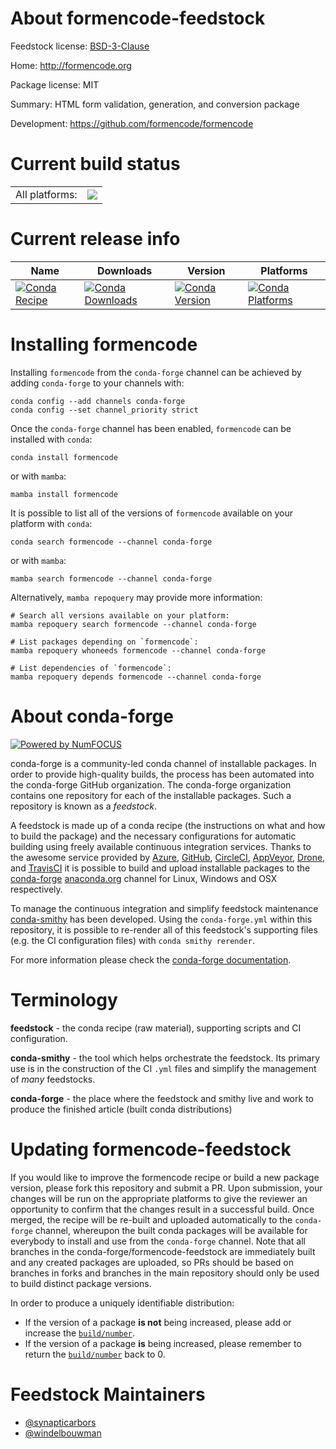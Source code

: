 About formencode-feedstock
==========================

Feedstock license: [BSD-3-Clause](https://github.com/conda-forge/formencode-feedstock/blob/main/LICENSE.txt)

Home: http://formencode.org

Package license: MIT

Summary: HTML form validation, generation, and conversion package

Development: https://github.com/formencode/formencode

Current build status
====================


<table><tr><td>All platforms:</td>
    <td>
      <a href="https://dev.azure.com/conda-forge/feedstock-builds/_build/latest?definitionId=5914&branchName=main">
        <img src="https://dev.azure.com/conda-forge/feedstock-builds/_apis/build/status/formencode-feedstock?branchName=main">
      </a>
    </td>
  </tr>
</table>

Current release info
====================

| Name | Downloads | Version | Platforms |
| --- | --- | --- | --- |
| [![Conda Recipe](https://img.shields.io/badge/recipe-formencode-green.svg)](https://anaconda.org/conda-forge/formencode) | [![Conda Downloads](https://img.shields.io/conda/dn/conda-forge/formencode.svg)](https://anaconda.org/conda-forge/formencode) | [![Conda Version](https://img.shields.io/conda/vn/conda-forge/formencode.svg)](https://anaconda.org/conda-forge/formencode) | [![Conda Platforms](https://img.shields.io/conda/pn/conda-forge/formencode.svg)](https://anaconda.org/conda-forge/formencode) |

Installing formencode
=====================

Installing `formencode` from the `conda-forge` channel can be achieved by adding `conda-forge` to your channels with:

```
conda config --add channels conda-forge
conda config --set channel_priority strict
```

Once the `conda-forge` channel has been enabled, `formencode` can be installed with `conda`:

```
conda install formencode
```

or with `mamba`:

```
mamba install formencode
```

It is possible to list all of the versions of `formencode` available on your platform with `conda`:

```
conda search formencode --channel conda-forge
```

or with `mamba`:

```
mamba search formencode --channel conda-forge
```

Alternatively, `mamba repoquery` may provide more information:

```
# Search all versions available on your platform:
mamba repoquery search formencode --channel conda-forge

# List packages depending on `formencode`:
mamba repoquery whoneeds formencode --channel conda-forge

# List dependencies of `formencode`:
mamba repoquery depends formencode --channel conda-forge
```


About conda-forge
=================

[![Powered by
NumFOCUS](https://img.shields.io/badge/powered%20by-NumFOCUS-orange.svg?style=flat&colorA=E1523D&colorB=007D8A)](https://numfocus.org)

conda-forge is a community-led conda channel of installable packages.
In order to provide high-quality builds, the process has been automated into the
conda-forge GitHub organization. The conda-forge organization contains one repository
for each of the installable packages. Such a repository is known as a *feedstock*.

A feedstock is made up of a conda recipe (the instructions on what and how to build
the package) and the necessary configurations for automatic building using freely
available continuous integration services. Thanks to the awesome service provided by
[Azure](https://azure.microsoft.com/en-us/services/devops/), [GitHub](https://github.com/),
[CircleCI](https://circleci.com/), [AppVeyor](https://www.appveyor.com/),
[Drone](https://cloud.drone.io/welcome), and [TravisCI](https://travis-ci.com/)
it is possible to build and upload installable packages to the
[conda-forge](https://anaconda.org/conda-forge) [anaconda.org](https://anaconda.org/)
channel for Linux, Windows and OSX respectively.

To manage the continuous integration and simplify feedstock maintenance
[conda-smithy](https://github.com/conda-forge/conda-smithy) has been developed.
Using the ``conda-forge.yml`` within this repository, it is possible to re-render all of
this feedstock's supporting files (e.g. the CI configuration files) with ``conda smithy rerender``.

For more information please check the [conda-forge documentation](https://conda-forge.org/docs/).

Terminology
===========

**feedstock** - the conda recipe (raw material), supporting scripts and CI configuration.

**conda-smithy** - the tool which helps orchestrate the feedstock.
                   Its primary use is in the construction of the CI ``.yml`` files
                   and simplify the management of *many* feedstocks.

**conda-forge** - the place where the feedstock and smithy live and work to
                  produce the finished article (built conda distributions)


Updating formencode-feedstock
=============================

If you would like to improve the formencode recipe or build a new
package version, please fork this repository and submit a PR. Upon submission,
your changes will be run on the appropriate platforms to give the reviewer an
opportunity to confirm that the changes result in a successful build. Once
merged, the recipe will be re-built and uploaded automatically to the
`conda-forge` channel, whereupon the built conda packages will be available for
everybody to install and use from the `conda-forge` channel.
Note that all branches in the conda-forge/formencode-feedstock are
immediately built and any created packages are uploaded, so PRs should be based
on branches in forks and branches in the main repository should only be used to
build distinct package versions.

In order to produce a uniquely identifiable distribution:
 * If the version of a package **is not** being increased, please add or increase
   the [``build/number``](https://docs.conda.io/projects/conda-build/en/latest/resources/define-metadata.html#build-number-and-string).
 * If the version of a package **is** being increased, please remember to return
   the [``build/number``](https://docs.conda.io/projects/conda-build/en/latest/resources/define-metadata.html#build-number-and-string)
   back to 0.

Feedstock Maintainers
=====================

* [@synapticarbors](https://github.com/synapticarbors/)
* [@windelbouwman](https://github.com/windelbouwman/)

